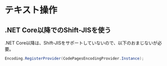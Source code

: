 # テキスト操作

## .NET Core以降でのShift-JISを使う

.NET Core以降は、Shift-JISをサポートしていないので、以下のおまじないが必要。

```C#
Encoding.RegisterProvider(CodePagesEncodingProvider.Instance);
```